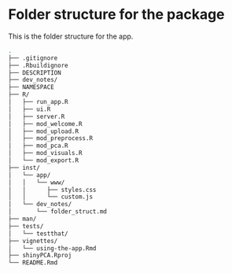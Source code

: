# Folder structure for the package

This is the folder structure for the app.

``` bash
.
├── .gitignore
├── .Rbuildignore
├── DESCRIPTION
├── dev_notes/
├── NAMESPACE
├── R/
│   ├── run_app.R
│   ├── ui.R
│   ├── server.R
│   ├── mod_welcome.R
│   ├── mod_upload.R
│   ├── mod_preprocess.R
│   ├── mod_pca.R
│   ├── mod_visuals.R
│   └── mod_export.R
├── inst/
│   └── app/
│   │   └── www/
│   │      ├── styles.css
│   │      └── custom.js
│   └── dev_notes/
│       └── folder_struct.md
├── man/
├── tests/
│   └── testthat/
├── vignettes/
│   └── using-the-app.Rmd
├── shinyPCA.Rproj
└── README.Rmd
```
